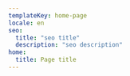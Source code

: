 ```yaml
---
templateKey: home-page
locale: en
seo:
  title: "seo title"
  description: "seo description"
home:
  title: Page title
---
```

